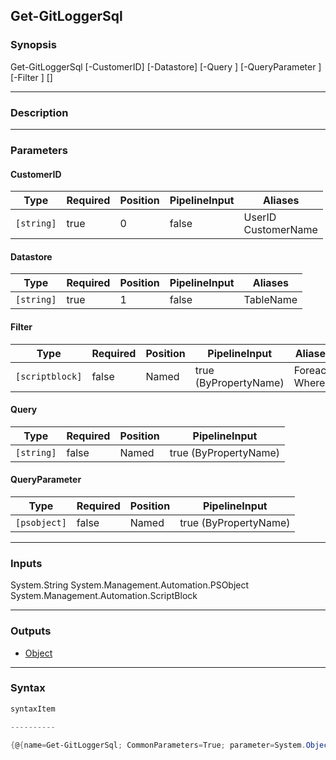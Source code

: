 Get-GitLoggerSql
----------------




### Synopsis

Get-GitLoggerSql [-CustomerID] <string> [-Datastore] <string> [-Query <string>] [-QueryParameter <psobject>] [-Filter <scriptblock>] [<CommonParameters>]




---


### Description


---


### Parameters
#### **CustomerID**




|Type      |Required|Position|PipelineInput|Aliases                |
|----------|--------|--------|-------------|-----------------------|
|`[string]`|true    |0       |false        |UserID<br/>CustomerName|



#### **Datastore**




|Type      |Required|Position|PipelineInput|Aliases  |
|----------|--------|--------|-------------|---------|
|`[string]`|true    |1       |false        |TableName|



#### **Filter**




|Type           |Required|Position|PipelineInput        |Aliases          |
|---------------|--------|--------|---------------------|-----------------|
|`[scriptblock]`|false   |Named   |true (ByPropertyName)|Foreach<br/>Where|



#### **Query**




|Type      |Required|Position|PipelineInput        |
|----------|--------|--------|---------------------|
|`[string]`|false   |Named   |true (ByPropertyName)|



#### **QueryParameter**




|Type        |Required|Position|PipelineInput        |
|------------|--------|--------|---------------------|
|`[psobject]`|false   |Named   |true (ByPropertyName)|





---


### Inputs
System.String
System.Management.Automation.PSObject
System.Management.Automation.ScriptBlock




---


### Outputs
* [Object](https://learn.microsoft.com/en-us/dotnet/api/System.Object)






---


### Syntax
```PowerShell
syntaxItem
```
```PowerShell
----------
```
```PowerShell
{@{name=Get-GitLoggerSql; CommonParameters=True; parameter=System.Object[]}}
```
